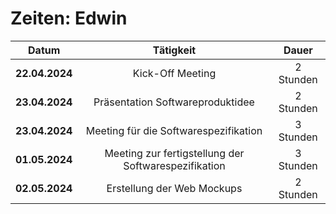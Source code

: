 # Zeiten: Edwin

|     Datum      |                      Tätigkeit                       |   Dauer   |
| :------------: | :--------------------------------------------------: | :-------: |
| **22.04.2024** |                   Kick-Off Meeting                   | 2 Stunden |
| **23.04.2024** |           Präsentation Softwareproduktidee           | 2 Stunden |
| **23.04.2024** |        Meeting für die Softwarespezifikation         | 3 Stunden |
| **01.05.2024** | Meeting zur fertigstellung der Softwarespezifikation | 3 Stunden |
| **02.05.2024** |              Erstellung der Web Mockups              | 2 Stunden |

